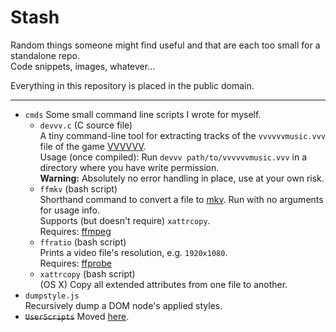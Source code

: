# Stash

Random things someone might find useful and that are each too small for a standalone repo.  
Code snippets, images, whatever...

Everything in this repository is placed in the public domain.

---

* `cmds`
  Some small command line scripts I wrote for myself.
  * `devvv.c` (C source file)  
    A tiny command-line tool for extracting tracks of the `vvvvvvmusic.vvv` file of the game [VVVVVV](http://store.steampowered.com/app/70300/).  
    Usage (once compiled): Run `devvv path/to/vvvvvvmusic.vvv` in a directory where you have write permission.  
    **Warning:** Absolutely no error handling in place, use at your own risk.
  * `ffmkv` (bash script)  
    Shorthand command to convert a file to [mkv](https://en.wikipedia.org/wiki/Matroska). Run with no arguments for usage info.  
    Supports (but doesn't require) `xattrcopy`.  
    Requires: [ffmpeg](https://ffmpeg.org/)
  * `ffratio` (bash script)  
    Prints a video file's resolution, e.g. `1920x1080`.  
    Requires: [ffprobe](https://ffmpeg.org/ffprobe.html)
  * `xattrcopy` (bash script)  
    (OS X) Copy all extended attributes from one file to another.
* `dumpstyle.js`  
  Recursively dump a DOM node's applied styles.
* ~~`UserScripts`~~ Moved [here](https://github.com/Siguza/UserScripts/).
